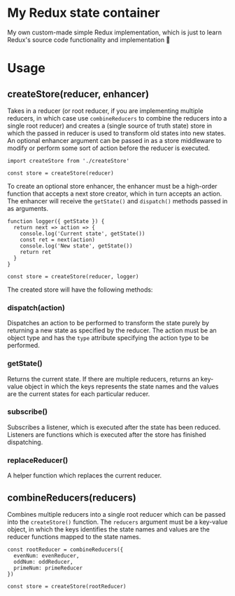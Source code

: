 # My Redux state container
My own custom-made simple Redux implementation, which is just to learn Redux's source code functionality and implementation 🤯

# Usage

## createStore(reducer, enhancer)
Takes in a reducer (or root reducer, if you are implementing multiple reducers, in which case use `combineReducers` to combine the reducers into a single root reducer)
and creates a (single source of truth state) store in which the passed in reducer is used to transform old states into new states. An optional enhancer argument can be passed in as a store middleware to modify or perform some sort of action before the reducer is executed.

```
import createStore from './createStore'

const store = createStore(reducer)
```
To create an optional store enhancer, the enhancer must be a high-order function that accepts a next store creator, which in turn accepts an action. The enhancer will receive the `getState()` and `dispatch()` methods passed in as arguments.
```
function logger({ getState }) {
  return next => action => {
    console.log('Current state', getState())
    const ret = next(action)
    console.log('New state', getState())
    return ret
  }
}

const store = createStore(reducer, logger)
```
The created store will have the following methods:
### dispatch(action)
Dispatches an action to be performed to transform the state purely by returning a new state as specified by the reducer. The action must be an object type and has the `type` attribute specifying the action type to be performed.

### getState()
Returns the current state. If there are multiple reducers, returns an key-value object in which the keys represents the state names and the values are the current states for each particular reducer.

### subscribe()
Subscribes a listener, which is executed after the state has been reduced. Listeners are functions which is executed after the store has finished dispatching.

### replaceReducer()
A helper function which replaces the current reducer.

## combineReducers(reducers)
Combines multiple reducers into a single root reducer which can be passed into the `createStore()` function. The `reducers` argument must be a key-value object, in which the keys identifies the state names and values are the reducer functions mapped to the state names.

```
const rootReducer = combineReducers({
  evenNum: evenReducer,
  oddNum: oddReducer,
  primeNum: primeReducer
})

const store = createStore(rootReducer)
```
